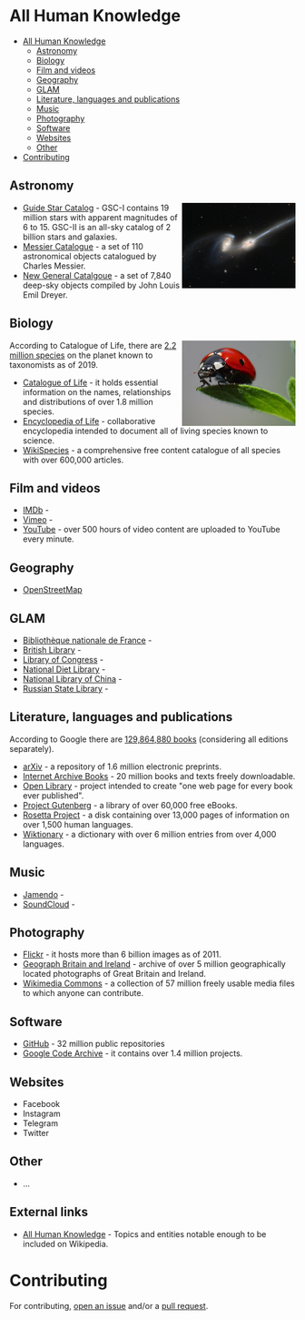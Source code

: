 # All Human Knowledge

- [All Human Knowledge](#all-human-knowledge)
    - [Astronomy](#astronomy)
    - [Biology](#biology)
    - [Film and videos](#film-and-videos)
    - [Geography](#geography)
    - [GLAM](#glam)
    - [Literature, languages and publications](#literature-languages-and-publications)
    - [Music](#music)
    - [Photography](#photography)
    - [Software](#software)
    - [Websites](#websites)
    - [Other](#other)
- [Contributing](#contributing)

## Astronomy
<img align="right" width="200px" src="images/NGC4676.jpg" />

* [Guide Star Catalog](https://archive.stsci.edu/gsc/) - GSC-I contains 19 million stars with apparent magnitudes of 6 to 15. GSC-II is an all-sky catalog of 2 billion stars and galaxies.
* [Messier Catalogue](https://en.wikipedia.org/wiki/Messier_object) - a set of 110 astronomical objects catalogued by Charles Messier.
* [New General Catalgoue](https://en.wikipedia.org/wiki/List_of_NGC_objects) - a set of 7,840 deep-sky objects compiled by John Louis Emil Dreyer.

## Biology
<img align="right" width="200px" src="images/Ladybird.jpg" />

According to Catalogue of Life, there are [2.2 million species](http://www.catalogueoflife.org/col/info/hierarchy#estimates) on the planet known to taxonomists as of 2019.

* [Catalogue of Life](http://www.catalogueoflife.org/) - it holds essential information on the names, relationships and distributions of over 1.8 million species.
* [Encyclopedia of Life](https://eol.org/) - collaborative encyclopedia intended to document all of living species known to science.
* [WikiSpecies](https://species.wikimedia.org/) - a comprehensive free content catalogue of all species with over 600,000 articles.

## Film and videos

* [IMDb](https://www.imdb.com/) - 
* [Vimeo](https://vimeo.com/) - 
* [YouTube](https://www.youtube.com/) - over 500 hours of video content are uploaded to YouTube every minute.

## Geography

* [OpenStreetMap](https://www.openstreetmap.org/)

## GLAM

* [Bibliothèque nationale de France](https://www.bnf.fr/) - 
* [British Library](https://www.bl.uk/) - 
* [Library of Congress](https://loc.gov/) - 
* [National Diet Library](https://www.ndl.go.jp/) - 
* [National Library of China](http://www.nlc.cn/) - 
* [Russian State Library](https://www.rsl.ru/) - 

## Literature, languages and publications

According to Google there are [129,864,880 books](https://booksearch.blogspot.com/2010/08/books-of-world-stand-up-and-be-counted.html) (considering all editions separately).

* [arXiv](https://arxiv.org/) - a repository of 1.6 million electronic preprints.
* [Internet Archive Books](https://archive.org/details/texts) - 20 million books and texts freely downloadable.
* [Open Library](https://openlibrary.org/) - project intended to create "one web page for every book ever published".
* [Project Gutenberg](https://www.gutenberg.org/) - a library of over 60,000 free eBooks.
* [Rosetta Project](https://rosettaproject.org/) - a disk containing over 13,000 pages of information on over 1,500 human languages.
* [Wiktionary](https://en.wiktionary.org/) - a dictionary with over 6 million entries from over 4,000 languages.

## Music

* [Jamendo](https://www.jamendo.com/) - 
* [SoundCloud](https://soundcloud.com/) - 

## Photography

* [Flickr](https://www.flickr.com/) - it hosts more than 6 billion images as of 2011.
* [Geograph Britain and Ireland](https://www.geograph.org.uk/) - archive of over 5 million geographically located photographs of Great Britain and Ireland.
* [Wikimedia Commons](https://commons.wikimedia.org/) - a collection of 57 million freely usable media files to which anyone can contribute.

## Software

* [GitHub](https://github.com/) - 32 million public repositories
* [Google Code Archive](https://code.google.com/archive/) -  it contains over 1.4 million projects.

## Websites

* Facebook
* Instagram
* Telegram
* Twitter

## Other

* ...

## External links

* [All Human Knowledge](https://en.wikipedia.org/wiki/User:Emijrp/All_Human_Knowledge) - Topics and entities notable enough to be included on Wikipedia.

# Contributing

For contributing, [open an issue](https://github.com/emijrp/all-human-knowledge/issues) and/or a [pull request](https://github.com/emijrp/all-human-knowledge/pulls).
